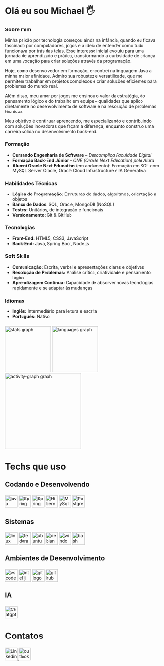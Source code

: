 <h1 align="left">Olá eu sou Michael 🖐</h1>

### Sobre mim  
Minha paixão por tecnologia começou ainda na infância, quando eu ficava fascinado por computadores, jogos e a ideia de entender como tudo funcionava por trás das telas. Esse interesse inicial evoluiu para uma jornada de aprendizado e prática, transformando a curiosidade de criança em uma vocação para criar soluções através da programação.  

Hoje, como desenvolvedor em formação, encontrei na linguagem Java a minha maior afinidade. Admiro sua robustez e versatilidade, que me permitem trabalhar em projetos complexos e criar soluções eficientes para problemas do mundo real.  

Além disso, meu amor por jogos me ensinou o valor da estratégia, do pensamento lógico e do trabalho em equipe – qualidades que aplico diretamente no desenvolvimento de software e na resolução de problemas técnicos.  

Meu objetivo é continuar aprendendo, me especializando e contribuindo com soluções inovadoras que façam a diferença, enquanto construo uma carreira sólida no desenvolvimento back-end.  

### Formação  
- **Cursando Engenharia de Software** – *Descomplica Faculdade Digital*  
- **Formação Back-End Júnior** – *ONE (Oracle Next Education) pela Alura*  
- **Alumni Oracle Next Education** (em andamento): Formação em SQL com MySQL Server Oracle, Oracle Cloud Infrastructure e IA Generativa  

### Habilidades Técnicas  
- **Lógica de Programação:** Estruturas de dados, algoritmos, orientação a objetos  
- **Banco de Dados:** SQL, Oracle, MongoDB (NoSQL)  
- **Testes:** Unitários, de integração e funcionais  
- **Versionamento:** Git & GitHub  

### Tecnologias  
- **Front-End:** HTML5, CSS3, JavaScript  
- **Back-End:** Java, Spring Boot, Node.js  

### Soft Skills  
- **Comunicação:** Escrita, verbal e apresentações claras e objetivas  
- **Resolução de Problemas:** Análise crítica, criatividade e pensamento lógico  
- **Aprendizagem Contínua:** Capacidade de absorver novas tecnologias rapidamente e se adaptar às mudanças  

### Idiomas  
- **Inglês:** Intermediário para leitura e escrita  
- **Português:** Nativo  
###

<div align="left">
  <img src="https://github-readme-stats.vercel.app/api?username=Dev-Moura&hide_title=false&hide_rank=false&show_icons=true&include_all_commits=true&count_private=true&disable_animations=false&theme=nord&locale=pt-br&hide_border=false&order=1" height="150" alt="stats graph"  />
  <img src="https://github-readme-stats.vercel.app/api/top-langs?username=Dev-Moura&locale=pt-br&hide_title=false&layout=compact&card_width=320&langs_count=5&theme=nord&hide_border=false&order=2" height="150" alt="languages graph"  />
  <img src="https://github-readme-activity-graph.vercel.app/graph?username=Dev-Moura&radius=16&theme=nord&area=true&order=5&custom_title=Gr%C3%A1fico%20de%20Contribui%C3%A7%C3%A3o%20de%20%20Michael%20" height="248" alt="activity-graph graph"  />
</div>

###

<h1 align="left">Techs que uso</h1>

###

<h2 align="left">Codando e Desenvolvendo</h2>

###

<div align="left">
  <img src="https://img.shields.io/badge/Java-ED8B00?style=for-the-badge&logo=openjdk&logoColor=white" height="40" alt="java logo"  />
  
  <img src="https://img.shields.io/badge/Spring-6DB33F?style=for-the-badge&logo=spring&logoColor=white" height="40" alt="Spring logo"  />
  
  <img src="https://img.shields.io/badge/Spring_Security-6DB33F?style=for-the-badge&logo=Spring-Security&logoColor=white" height="40" alt="Spring Security logo"  />

  <img src="https://img.shields.io/badge/Hibernate-59666C?style=for-the-badge&logo=Hibernate&logoColor=white" height="40" alt="Hibernate logo"  />
  
  <img src="https://img.shields.io/badge/MySQL-00000F?style=for-the-badge&logo=mysql&logoColor=white" height="40" alt="MySql logo"  />
  
  <img src="https://img.shields.io/badge/PostgreSQL-316192?style=for-the-badge&logo=postgresql&logoColor=white" height="40" alt="PostgreSQl logo"  />



    
</div>

###

<h2 align="left">Sistemas</h2>

###

<div align="left">

  
  <img src="https://img.shields.io/badge/Linux-FCC624?logo=linux&logoColor=black&style=for-the-badge" height="40" alt="linux logo"  />

  <img src="https://img.shields.io/badge/Fedora-294172?style=for-the-badge&logo=fedora&logoColor=white" height="40" alt="fedora logo"  />
  
  <img src="https://img.shields.io/badge/Ubuntu-E95420?logo=ubuntu&logoColor=white&style=for-the-badge" height="40" alt="ubuntu logo"  />

  <img src="https://img.shields.io/badge/Debian-A81D33?logo=debian&logoColor=white&style=for-the-badge" height="40" alt="debian logo"  />
  
  <img src="https://img.shields.io/badge/Windows-0078D6?logo=windows&logoColor=white&style=for-the-badge" height="40" alt="windows8 logo"  />

  <img src="https://img.shields.io/badge/GNU Bash-4EAA25?logo=gnubash&logoColor=white&style=for-the-badge" height="40" alt="bash logo"  />
 

 
</div>

###

<h2 align="left">Ambientes de Desenvolvimento</h2>

###

<div align="left">
  <img src="https://img.shields.io/badge/Visual Studio Code-007ACC?logo=visualstudiocode&logoColor=white&style=for-the-badge" height="40" alt="vscode logo"  />

  <img src="https://img.shields.io/badge/IntelliJ IDEA-000000?logo=intellijidea&logoColor=white&style=for-the-badge" height="40" alt="intellij logo"  />

  <img src="https://img.shields.io/badge/Git-F05032?logo=git&logoColor=white&style=for-the-badge" height="40" alt="git logo"  />
  <a href="https://github.com/Dev-Moura" target="_blank">
  <img src="https://img.shields.io/badge/GitHub-181717?logo=github&logoColor=white&style=for-the-badge" height="40" alt="github logo"  />
  </a>
</div>

###

<h2 align="left">IA</h2>

###

<div align="left">
  <img src="https://img.shields.io/badge/chatGPT-74aa9c?style=for-the-badge&logo=openai&logoColor=white)" height="40" alt="Chatgpt logo" />
</div>

###

<h1 align="left">Contatos</h1>

###

<div align="left">
  <a href="https://www.linkedin.com/in/michael-de-souza/" target="_blank">
  <img src="https://img.shields.io/badge/LinkedIn-0077B5?style=for-the-badge&logo=linkedin&logoColor=white" height="40" alt="Linkedin logo" />
  <a/>
  <a href="mailto:michael.moura72@hotmail.com" target="_blank">
  <img src="https://img.shields.io/badge/Microsoft_Outlook-0078D4?style=for-the-badge&logo=microsoft-outlook&logoColor=white" height="40" alt="outlook logo" />
  <a/>
</div>

